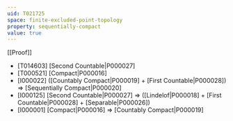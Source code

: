 ```yaml
---
uid: T021725
space: finite-excluded-point-topology
property: sequentially-compact
value: true
---
```

[[Proof]]

* [T014603] [Second Countable|P000027]
* [T000521] [Compact|P000016]
* [I000022] ([Countably Compact|P000019] + [First Countable|P000028]) => [Sequentially Compact|P000020]
* [I000125] [Second Countable|P000027] => ([Lindelof|P000018] + [First Countable|P000028] + [Separable|P000026])
* [I000001] [Compact|P000016] => [Countably Compact|P000019]

